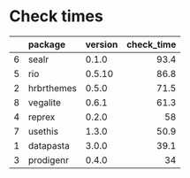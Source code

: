 # Check times

|   |package    |version | check_time|
|:--|:----------|:-------|----------:|
|6  |sealr      |0.1.0   |       93.4|
|5  |rio        |0.5.10  |       86.8|
|2  |hrbrthemes |0.5.0   |       71.5|
|8  |vegalite   |0.6.1   |       61.3|
|4  |reprex     |0.2.0   |         58|
|7  |usethis    |1.3.0   |       50.9|
|1  |datapasta  |3.0.0   |       39.1|
|3  |prodigenr  |0.4.0   |         34|


